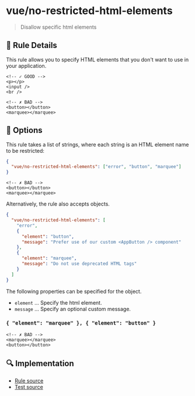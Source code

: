 # vue/no-restricted-html-elements

> Disallow specific html elements

## :book: Rule Details

This rule allows you to specify HTML elements that you don't want to use in your application.

<eslint-code-block fix :rules="{'vue/no-restricted-html-elements': ['error', 'marquee', 'button'] }">

```vue
<!-- ✓ GOOD -->
<p></p>
<input />
<br />

<!-- ✗ BAD -->
<button></button>
<marquee></marquee>
```

</eslint-code-block>

## :wrench: Options

This rule takes a list of strings, where each string is an HTML element name to be restricted:

```json
{
  "vue/no-restricted-html-elements": ["error", "button", "marquee"]
}
```

<eslint-code-block :rules="{'vue/no-restricted-block': ['error', 'button', 'marquee']}">

```vue
<!-- ✗ BAD -->
<button></button>
<marquee></marquee>
```

</eslint-code-block>

Alternatively, the rule also accepts objects.

```json
{
  "vue/no-restricted-html-elements": [
    "error",
    {
      "element": "button",
      "message": "Prefer use of our custom <AppButton /> component"
    },
    {
      "element": "marquee",
      "message": "Do not use deprecated HTML tags"
    }
  ]
}
```

The following properties can be specified for the object.

- `element` ... Specify the html element.
- `message` ... Specify an optional custom message.

### `{ "element": "marquee" }, { "element": "button" }`

<eslint-code-block :rules="{'vue/no-restricted-block': ['error', { element: 'marquee' }, { element: 'button' }]}">

```vue
<!-- ✗ BAD -->
<marquee></marquee>
<button></button>
```

</eslint-code-block>

## :mag: Implementation

- [Rule source](https://github.com/vuejs/eslint-plugin-vue/blob/master/lib/rules/no-restricted-html-elements.js)
- [Test source](https://github.com/vuejs/eslint-plugin-vue/blob/master/tests/lib/rules/no-restricted-html-elements.js)
